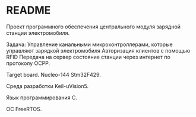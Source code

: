 # README #

Проект программного обеспечения центрального модуля зарядной станции электромобиля.

Задача: 
Управление канальными микроконтроллерами, которые управляют зарядкой электромобиля
Авторизация клиентов с помощью RFID
Передача на сервер состояние станции через интернет по протоколу OCPP.

Target board. Nucleo-144 Stm32F429.

Среда разработки Keil-uVision5.

Язык программирования С.

OC FreeRTOS.
